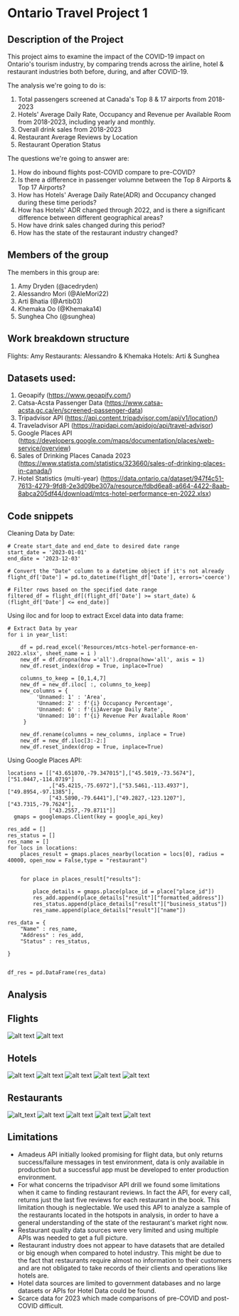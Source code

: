 # Ontario Travel Project 1

## Description of the Project 

This project aims to examine the impact of the COVID-19 impact on Ontario's tourism industry, by comparing trends across the airline, hotel & restaurant industries both before, during, and after COVID-19.  

The analysis we're going to do is: 
1. Total passengers screened at Canada's Top 8 & 17 airports from 2018-2023
2. Hotels' Average Daily Rate, Occupancy and Revenue per Available Room from 2018-2023, including yearly and monthly. 
3. Overall drink sales from 2018-2023
4. Restaurant Average Reviews by Location
5. Restaurant Operation Status 

The questions we're going to answer are: 
1. How do inbound flights post-COVID compare to pre-COVID?
2. Is there a difference in passenger volumne between the Top 8 Airports & Top 17 Airports? 
3. How has Hotels' Average Daily Rate(ADR) and Occupancy changed during these time periods?
4. How has Hotels' ADR changed through 2022, and is there a significant difference between different geographical areas? 
5. How have drink sales changed during this period? 
6. How has the state of the restaurant industry changed? 

## Members of the group

The members in this group are: 
1. Amy Dryden (@acedryden)
2. Alessandro Mori (@AleMori22)
3. Arti Bhatia (@Artib03)
4. Khemaka Oo (@Khemaka14)
5. Sunghea Cho (@sunghea)

## Work breakdown structure

Flights: Amy
Restaurants: Alessandro & Khemaka 
Hotels: Arti & Sunghea 

## Datasets used: 

1. Geoapify (https://www.geoapify.com/)
2. Catsa-Acsta Passenger Data (https://www.catsa-acsta.gc.ca/en/screened-passenger-data)
3. Tripadvisor API (https://api.content.tripadvisor.com/api/v1/location/)
4. Traveladvisor API (https://rapidapi.com/apidojo/api/travel-advisor)
5. Google Places API (https://developers.google.com/maps/documentation/places/web-service/overview)
6. Sales of Drinking Places Canada 2023 (https://www.statista.com/statistics/323660/sales-of-drinking-places-in-canada/)
7. Hotel Statistics (multi-year)
(https://data.ontario.ca/dataset/947f4c51-7613-4279-9fd8-2e3d09be307a/resource/fdbd6ea8-a664-4422-8aab-8abca205df44/download/mtcs-hotel-performance-en-2022.xlsx)

## Code snippets
Cleaning Data by Date: 
```
# Create start_date and end_date to desired date range
start_date = '2023-01-01'
end_date = '2023-12-03'

# Convert the "Date" column to a datetime object if it's not already
flight_df['Date'] = pd.to_datetime(flight_df['Date'], errors='coerce')

# Filter rows based on the specified date range
filtered_df = flight_df[(flight_df['Date'] >= start_date) & (flight_df['Date'] <= end_date)]
```
Using iloc and for loop to extract Excel data into data frame: 
```
# Extract Data by year 
for i in year_list:
    
    df = pd.read_excel('Resources/mtcs-hotel-performance-en-2022.xlsx', sheet_name = i )
    new_df = df.dropna(how ='all').dropna(how='all', axis = 1)
    new_df.reset_index(drop = True, inplace=True)

    columns_to_keep = [0,1,4,7]
    new_df = new_df.iloc[ :, columns_to_keep]
    new_columns = {
         'Unnamed: 1' : 'Area',
         'Unnamed: 2' : f'{i} Occupancy Percentage',
         'Unnamed: 6' : f'{i}Average Daily Rate',
         'Unnamed: 10': f'{i} Revenue Per Available Room'
     }

    new_df.rename(columns = new_columns, inplace = True)
    new_df = new_df.iloc[3:-2:]
    new_df.reset_index(drop = True, inplace=True)
```

Using Google Places API: 
```
locations = [["43.651070,-79.347015"],["45.5019,-73.5674"],["51.0447,-114.0719"]
             ,["45.4215,-75.6972"],["53.5461,-113.4937"],["49.8954,-97.1385"],
             ["43.5890,-79.6441"],["49.2827,-123.1207"],["43.7315,-79.7624"],
             ["43.2557,-79.8711"]]
  gmaps = googlemaps.Client(key = google_api_key)

res_add = []
res_status = []
res_name = []
for locs in locations:
    places_result = gmaps.places_nearby(location = locs[0], radius = 40000, open_now = False,type = "restaurant")


    for place in places_result["results"]:

        place_details = gmaps.place(place_id = place["place_id"])
        res_add.append(place_details["result"]["formatted_address"])
        res_status.append(place_details["result"]["business_status"])
        res_name.append(place_details["result"]["name"])

res_data = {
    "Name" : res_name,
    "Address" : res_add,
    "Status" : res_status,

}


df_res = pd.DataFrame(res_data)
```

## Analysis 

## Flights
![alt text](https://github.com/AleMori22/Project_1_repo/blob/main/output/Screened_Passengers_Top_8_Airports.png)
![alt text](https://github.com/AleMori22/Project_1_repo/blob/main/output/Screened_Passengers_Top_17_Airports.png)

## Hotels 

![alt text](https://github.com/AleMori22/Project_1_repo/blob/main/output/Average_Daily_Rate_by_Year.png)
![alt text](https://github.com/AleMori22/Project_1_repo/blob/main/output/Occupancy_Percentage_by_Year.png)
![alt text](https://github.com/AleMori22/Project_1_repo/blob/main/output/Revenue_Per_Available_Room_Year.png)
![alt text](https://github.com/AleMori22/Project_1_repo/blob/main/Graph_data/Figure1.png)
![alt text](https://github.com/AleMori22/Project_1_repo/blob/main/Graph_data/Figure2.png)


## Restaurants
![alt_text](https://github.com/AleMori22/Project_1_repo/blob/main/output/Drinking_Plot.png)
![alt text](https://github.com/AleMori22/Project_1_repo/blob/main/output/Buisness%20Status.png)
![alt text](https://github.com/AleMori22/Project_1_repo/blob/main/output/Relevant_Review.png)
![alt text](https://github.com/AleMori22/Project_1_repo/blob/main/output/Locations_map.png)
![alt text](https://github.com/AleMori22/Project_1_repo/blob/main/output/average_review_plot.png)



## Limitations
- Amadeus API initially  looked promising for flight data, but only returns success/failure messages in test environment, data is only available in production but a successful app must be developed to enter production environment. 
- For what concerns the tripadvisor API drill we found some limitations when it came to finding restaurant reviews. In fact the API, for every call, returns just the last five reviews for each restaurant in the book. This limitation though is neglectable. We used this API to analyze a sample of the restaurants located in the hotspots in analysis, in order to have a general understanding of the state of the restaurant's market right now.
- Restaurant quality data sources were very limited and using multiple APIs was needed to get a full picture.
- Restaurant industry does not appear to have datasets that are detailed or big enough when compared to hotel industry. This might be due to the fact that restaurants require almost no information to their customers and are not obligated to take records of their clients and operations like hotels are. 
- Hotel data sources are limited to government databases and no large datasets or APIs for Hotel Data could be found. 
- Scarce data for 2023 which made comparisons of pre-COVID and post-COVID difficult. 

